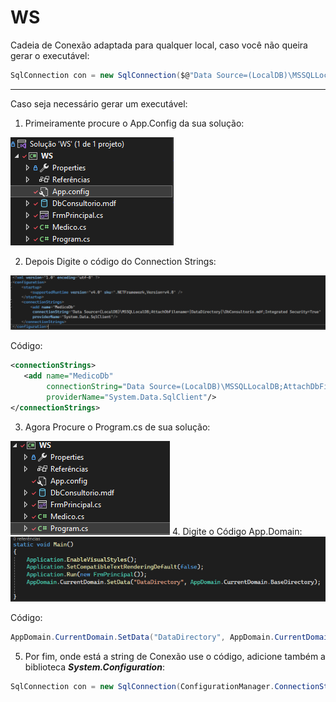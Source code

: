 # WS

Cadeia de Conexão adaptada para qualquer local, caso você não queira gerar o executável:
```C#
SqlConnection con = new SqlConnection($@"Data Source=(LocalDB)\MSSQLLocalDB;AttachDbFilename=""{Path.GetFullPath(Path.Combine(AppDomain.CurrentDomain.BaseDirectory, @"..\..\"))}nomeDoBanco.mdf"";Integrated Security=True");
```
---
Caso seja necessário gerar um executável:

 1. Primeiramente procure o App.Config da sua solução:
 <img src="https://github.com/VictorHMSforne/WS09-WorldSkillsDesktop/blob/master/Etapas/passo-1.png"/>

 2. Depois Digite o código do Connection Strings:
 <img src="https://github.com/VictorHMSforne/WS09-WorldSkillsDesktop/blob/master/Etapas/passo-2.png"/>

 Código:
 ```xml
<connectionStrings>
    <add name="MedicoDb"
         connectionString="Data Source=(LocalDB)\MSSQLLocalDB;AttachDbFilename=|DataDirectory|\nomeDoBanco.mdf;Integrated Security=True"
         providerName="System.Data.SqlClient"/>
</connectionStrings>
 ```

3. Agora Procure o Program.cs de sua solução:
<img src="https://github.com/VictorHMSforne/WS09-WorldSkillsDesktop/blob/master/Etapas/passo-3.png"/>
4. Digite o Código App.Domain:
<img src="https://github.com/VictorHMSforne/WS09-WorldSkillsDesktop/blob/master/Etapas/passo-4.png"/>

Código:
```C#
AppDomain.CurrentDomain.SetData("DataDirectory", AppDomain.CurrentDomain.BaseDirectory);
```

5. Por fim, onde está a string de Conexão use o código, adicione também a biblioteca ***System.Configuration***:
```C#
SqlConnection con = new SqlConnection(ConfigurationManager.ConnectionStrings["nomeUsado no add name da etapa 2"].ConnectionString);
```


